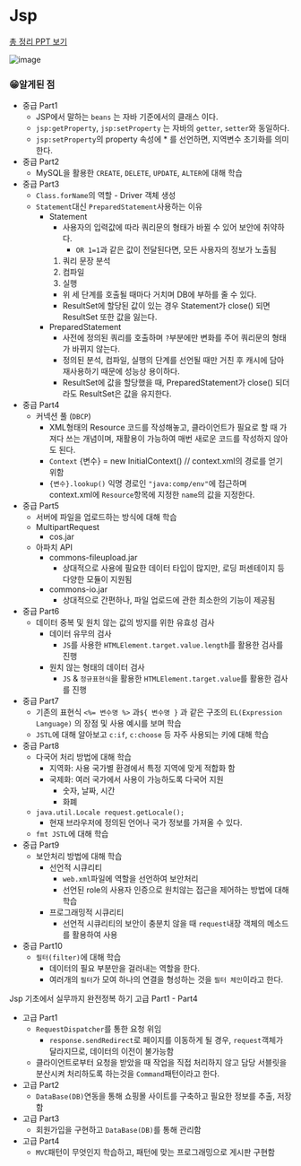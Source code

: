 # Jsp

[총 정리 PPT 보기](https://github.com/kwb020312/JSP_Base_itgo/files/10801005/2023_02_21_JSP._._.pptx)

![image](https://user-images.githubusercontent.com/46777310/220549874-6d1c9b5b-4402-48fa-b7af-77c280efea1c.png)

### 😁알게된 점

- 중급 Part1
    - JSP에서 말하는 `beans` 는 자바 기준에서의 클래스 이다.
    - `jsp:getProperty`, `jsp:setProperty` 는 자바의 `getter`, `setter`와 동일하다.
    - `jsp:setProperty`의 property 속성에 * 를 선언하면, 지역변수 초기화를 의미한다.
- 중급 Part2
    - MySQL을 활용한 `CREATE`, `DELETE`, `UPDATE`, `ALTER`에 대해 학습
- 중급 Part3
    - `Class.forName`의 역할 - Driver 객체 생성
    - `Statement`대신 `PreparedStatement`사용하는 이유
        - Statement
            - 사용자의 입력값에 따라 쿼리문의 형태가 바뀔 수 있어 보안에 취약하다.
                - `OR 1=1`과 같은 값이 전달된다면, 모든 사용자의 정보가 노출됨
            1. 쿼리 문장 분석
            2. 컴파일
            3. 실행
            - 위 세 단계를 호출될 때마다 거치며 DB에 부하를 줄 수 있다.
            - ResultSet에 할당된 값이 있는 경우 Statement가 close() 되면 ResultSet 또한 값을 잃는다.
        - PreparedStatement
            - 사전에 정의된 쿼리를 호출하며 `?`부분에만 변화를 주어 쿼리문의 형태가 바뀌지 않는다.
            - 정의된 분석, 컴파일, 실행의 단계를 선언될 때만 거친 후 캐시에 담아 재사용하기 때문에 성능상 용이하다.
            - ResultSet에 값을 할당했을 때, PreparedStatement가 close() 되더라도 ResultSet은 값을 유지한다.
- 중급 Part4
    - 커넥션 풀 (`DBCP`)
        - XML형태의 Resource 코드를 작성해놓고, 클라이언트가 필요로 할 때 가져다 쓰는 개념이며, 재활용이 가능하여 매번 새로운 코드를 작성하지 않아도 된다.
        - `Context` {변수} = new InitialContext() // context.xml의 경로를 얻기 위함
        - `{변수}.lookup()` 익명 경로인 `"java:comp/env"`에 접근하며 context.xml에 `Resource`항목에 지정한 `name`의 값을 지정한다.
- 중급 Part5
    - 서버에 파일을 업로드하는 방식에 대해 학습
    - MultipartRequest
        - cos.jar
    - 아파치 API
        - commons-fileupload.jar
            - 상대적으로 사용에 필요한 데이터 타입이 많지만, 로딩 퍼센테이지 등 다양한 모듈이 지원됨
        - commons-io.jar
            - 상대적으로 간편하나, 파일 업로드에 관한 최소한의 기능이 제공됨
- 중급 Part6
    - 데이터 중복 및 원치 않는 값의 방지를 위한 유효성 검사
        - 데이터 유무의 검사
            - `JS`를 사용한 `HTMLElement.target.value.length`를 활용한 검사를 진행
        - 원치 않는 형태의 데이터 검사
            - `JS` & `정규표현식`을 활용한 `HTMLElement.target.value`를 활용한 검사를 진행
- 중급 Part7
    - 기존의 표현식 `<%= 변수명 %>` 과`${ 변수명 }` 과 같은 구조의 `EL(Expression Language)` 의 장점 및 사용 예시를 보며 학습
    - `JSTL`에 대해 알아보고 `c:if`, `c:choose` 등 자주 사용되는 키에 대해 학습
- 중급 Part8
    - 다국어 처리 방법에 대해 학습
        - 지역화: 사용 국가별 환경에서 특정 지역에 맞게 적합화 함
        - 국제화: 여러 국가에서 사용이 가능하도록 다국어 지원
            - 숫자, 날짜, 시간
            - 화폐
    - `java.util.Locale request.getLocale();`
        - 현재 브라우저에 정의된 언어나 국가 정보를 가져올 수 있다.
    - `fmt JSTL`에 대해 학습
- 중급 Part9
    - 보안처리 방법에 대해 학습
        - 선언적 시큐리티
            - `web.xml`파일에 역할을 선언하여 보안처리
            - 선언된 role의 사용자 인증으로 원치않는 접근을 제어하는 방법에 대해 학습
        - 프로그래밍적 시큐리티
            - 선언적 시큐리티의 보안이 충분치 않을 때 `request`내장 객체의 메소드를 활용하여 사용
- 중급 Part10
    - `필터(filter)`에 대해 학습
        - 데이터의 필요 부분만을 걸러내는 역할을 한다.
        - 여러개의 `필터`가 모여 하나의 연결을 형성하는 것을 `필터 체인`이라고 한다.

Jsp 기초에서 실무까지 완전정복 하기 고급 Part1 - Part4

- 고급 Part1
    - `RequestDispatcher`를 통한 요청 위임
        - `response.sendRedirect`로 페이지를 이동하게 될 경우, `request`객체가 달라지므로, 데이터의 이전이 불가능함
    - 클라이언트로부터 요청을 받았을 때 작업을 직접 처리하지 않고 담당 서블릿을 분산시켜 처리하도록 하는것을 `Command`패턴이라고 한다.
- 고급 Part2
    - `DataBase(DB)`연동을 통해 쇼핑몰 사이트를 구축하고 필요한 정보를 추출, 저장함
- 고급 Part3
    - 회원가입을 구현하고 `DataBase(DB)`를 통해 관리함
- 고급 Part4
    - `MVC`패턴이 무엇인지 학습하고, 패턴에 맞는 프로그래밍으로 게시판 구현함
